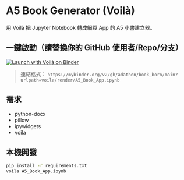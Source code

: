 # A5 Book Generator (Voilà)

用 Voilà 把 Jupyter Notebook 轉成網頁 App 的 A5 小書建立器。

## 一鍵啟動（請替換你的 GitHub 使用者/Repo/分支）
[![Launch with Voilà on Binder](https://mybinder.org/badge_logo.svg)](https://mybinder.org/v2/gh/adathen/book_born/main?urlpath=voila/render/A5_Book_App.ipynb？volia=debug,show_tracebacks=True)

> 連結格式：
> `https://mybinder.org/v2/gh/adathen/book_born/main?urlpath=voila/render/A5_Book_App.ipynb`

## 需求
- python-docx
- pillow
- ipywidgets
- voila

## 本機開發
```bash
pip install -r requirements.txt
voila A5_Book_App.ipynb
```
